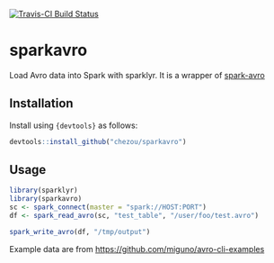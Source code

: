 [![Travis-CI Build Status](https://travis-ci.org/chezou/sparkavro.svg?branch=master)](https://travis-ci.org/chezou/sparkavro)

# sparkavro

Load Avro data into Spark with sparklyr. It is a wrapper of [spark-avro](https://github.com/databricks/spark-avro)

## Installation

Install using `{devtools}` as follows:

```r
devtools::install_github("chezou/sparkavro")
```

## Usage

```r
library(sparklyr)
library(sparkavro)
sc <- spark_connect(master = "spark://HOST:PORT")
df <- spark_read_avro(sc, "test_table", "/user/foo/test.avro")

spark_write_avro(df, "/tmp/output")
```

Example data are from https://github.com/miguno/avro-cli-examples
